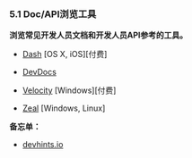 <!-- 5.1 - Doc/API Browsing Tools -->
### 5.1 Doc/API浏览工具

<!-- Tools to browse common developer documents and developer API references. -->
**浏览常见开发人员文档和开发人员API参考的工具。**

<!-- Dash [OS X, iOS][$] -->
+ [Dash](https://kapeli.com/dash) [OS X, iOS][付费]

<!-- DevDocs -->
+ [DevDocs](http://devdocs.io/)

<!-- Velocity [Windows][$] -->
+ [Velocity](https://velocity.silverlakesoftware.com/) [Windows][付费]

<!-- Zeal [Windows, Linux] -->
+ [Zeal](https://zealdocs.org/) [Windows, Linux]

**备忘单：**

<!-- devhints.io -->
+ [devhints.io](https://devhints.io/)
